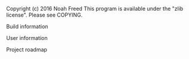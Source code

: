 
Copyright (c) 2016 Noah Freed
This program is available under the "zlib license". Please see COPYING.

Build information

User information

Project roadmap

